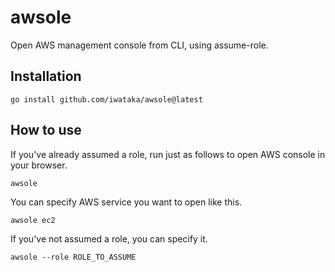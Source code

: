 # awsole

Open AWS management console from CLI, using assume-role.

## Installation

```
go install github.com/iwataka/awsole@latest
```

## How to use

If you've already assumed a role, run just as follows to open AWS console in your browser.

```
awsole
```

You can specify AWS service you want to open like this.

```
awsole ec2
```

If you've not assumed a role, you can specify it.

```
awsole --role ROLE_TO_ASSUME
```
